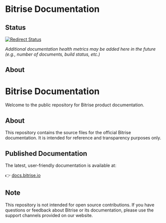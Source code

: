 # Bitrise Documentation

## Status

[![Redirect Status](https://docs.bitrise.io/_redirects.svg)](https://docs.bitrise.io/_redirects.html)

_Additional documentation health metrics may be added here in the future (e.g., number of documents, build status, etc.)_

## About

# Bitrise Documentation

Welcome to the public repository for Bitrise product documentation.

## About
This repository contains the source files for the official Bitrise documentation. It is intended for reference and transparency purposes only.

## Published Documentation
The latest, user-friendly documentation is available at:

👉 [docs.bitrise.io](https://docs.bitrise.io/)

## Note
This repository is not intended for open source contributions. If you have questions or feedback about Bitrise or its documentation, please use the support channels provided on our website.